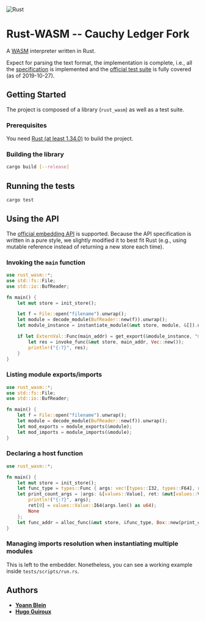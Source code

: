 ![Rust](https://github.com/TheRealBluesun/rust-wasm/workflows/Rust/badge.svg)

# Rust-WASM -- Cauchy Ledger Fork

A [WASM](http://webassembly.org/) interpreter written in Rust.

Expect for parsing the text format, the implementation is complete, i.e., all the [specification](https://webassembly.github.io/spec/core/index.html) is implemented and the [official test suite](https://github.com/WebAssembly/spec/tree/master/test) is fully covered (as of 2019-10-27).

## Getting Started

The project is composed of a library (`rust_wasm`) as well as a test suite.

### Prerequisites

You need [Rust (at least 1.34.0)](https://www.rustup.rs/) to build the project.

### Building the library

```bash
cargo build [--release]
```

## Running the tests

```bash
cargo test
```

## Using the API

The [official embedding API](https://webassembly.github.io/spec/core/appendix/embedding.html) is supported.
Because the API specification is written in a pure style, we slightly modified it to best fit Rust (e.g., using mutable reference instead of returning a new store each time).

### Invoking the `main` function

```rust
use rust_wasm::*;
use std::fs::File;
use std::io::BufReader;

fn main() {
	let mut store = init_store();

	let f = File::open("filename").unwrap();
	let module = decode_module(BufReader::new(f)).unwrap();
	let module_instance = instantiate_module(&mut store, module, &[]).unwrap();

	if let ExternVal::Func(main_addr) = get_export(&module_instance, "main").unwrap() {
		let res = invoke_func(&mut store, main_addr, Vec::new());
		println!("{:?}", res);
	}
}
```

### Listing module exports/imports

```rust
use rust_wasm::*;
use std::fs::File;
use std::io::BufReader;

fn main() {
	let f = File::open("filename").unwrap();
	let module = decode_module(BufReader::new(f)).unwrap();
	let mod_exports = module_exports(&module);
	let mod_imports = module_imports(&module);
}
```

### Declaring a host function

```rust
use rust_wasm::*;

fn main() {
	let mut store = init_store();
	let func_type = types::Func { args: vec![types::I32, types::F64], result: vec![types::I64] };
	let print_count_args = |args: &[values::Value], ret: &mut[values::Value]| {
		println!("{:?}", args);
		ret[0] = values::Value::I64(args.len() as u64);
		None
	};
	let func_addr = alloc_func(&mut store, &func_type, Box::new(print_count_args));
}
```

### Managing imports resolution when instantiating multiple modules

This is left to the embedder. Nonetheless, you can see a working example inside `tests/scripts/run.rs`.

## Authors

* **[Yoann Blein](https://github.com/yblein)**
* **[Hugo Guiroux](https://github.com/HugoGuiroux)**
